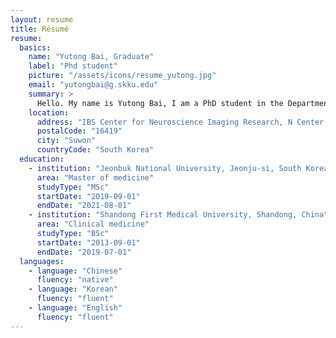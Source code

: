 ```yaml
---
layout: resume
title: Résumé
resume:
  basics:
    name: "Yutong Bai, Graduate"
    label: "Phd student"
    picture: "/assets/icons/resume_yutong.jpg"
    email: "yutongbai@g.skku.edu"
    summary: >
      Hello. My name is Yutong Bai, I am a PhD student in the Department of Global Biomedical Engineering, SungkyunKwan University. I'm interested in neuroimaging biomarkers of neurodevelopmental disorders and epilepsy. I obtained my Bachelor of Medicine from Shandong First Medical University, China in 2019, and Master of Medicine from Jeonbuk National University Medical School in August 2021. I had conducted research on structural neuroimaging, and now moving onto functional connectivity studies in COMBINE lab.
    location:
      address: "IBS Center for Neuroscience Imaging Research, N Center, Sungkyunkwan University, Seobu-ro 2066, Jangan-gu"
      postalCode: "16419"
      city: "Suwon"
      countryCode: "South Korea"         
  education:
    - institution: "Jeonbuk National University, Jeonju-si, South Korea"
      area: "Master of medicine"
      studyType: "MSc"
      startDate: "2019-09-01"
      endDate: "2021-08-01"  
    - institution: "Shandong First Medical University, Shandong, China"
      area: "Clinical medicine"
      studyType: "BSc"
      startDate: "2013-09-01"
      endDate: "2019-07-01"  
  languages:
    - language: "Chinese"
      fluency: "native"
    - language: "Korean"
      fluency: "fluent"
    - language: "English"
      fluency: "fluent"     
---
```

